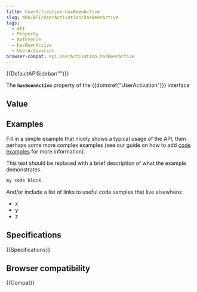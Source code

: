 ```yaml
---
title: UserActivation.hasBeenActive
slug: Web/API/UserActivation/hasBeenActive
tags:
  - API
  - Property
  - Reference
  - hasBeenActive
  - UserActivation
browser-compat: api.UserActivation.hasBeenActive
---
```

{{DefaultAPISidebar("")}}

The **`hasBeenActive`** property of the {{domxref("UserActivation")}} interface 

## Value



## Examples

Fill in a simple example that nicely shows a typical usage of the API, then perhaps some more complex examples (see our guide on how to add [code examples](/en-US/docs/MDN/Contribute/Structures/Code_examples) for more information).

This text should be replaced with a brief description of what the example demonstrates.

```js
my code block
```

And/or include a list of links to useful code samples that live elsewhere:

*   x
*   y
*   z

## Specifications

{{Specifications}}

## Browser compatibility

{{Compat}}


